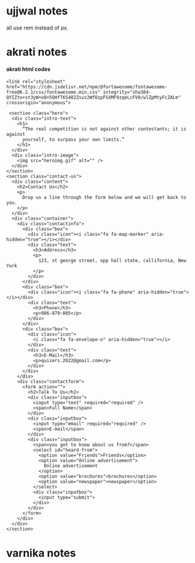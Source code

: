 # ujjwal notes

all use rem instead of px.

# akrati notes

#### akrati html codes

    <link rel="stylesheet" href="https://cdn.jsdelivr.net/npm/@fortawesome/fontawesome-free@6.2.1/css/fontawesome.min.css" integrity="sha384-QYIZto+st3yW+o8+5OHfT6S482Zsvz2WfOzpFSXMF9zqeLcFV0/wlZpMtyFcZALm" crossorigin="anonymous">

     <section class="hero">
      <div class="intro-text">
        <h1>
          “The real competition is not against other contestants; it is against
          yourself, to surpass your own limits.”
        </h1>
      </div>
      <div class="intro-image">
        <img src="heroimg.gif" alt="" />
      </div>
    </section>
    <section class="contact-us">
      <div class="content">
        <h2>Contact Us</h2>
        <p>
          Drop us a line through the form below and we will get back to you.
        </p>
      </div>
      <div class="container">
        <div class="contactinfo">
          <div class="box">
            <div class="icon"><i class="fa fa-map-marker" aria-hidden="true"></i></div>
            <div class="text">
              <h3>Address</h3>
              <p>
                123, st george street, opp hall state, callifornia, New York
              </p>
            </div>
          </div>
          <div class="box">
            <div class="icon"><i class="fa fa-phone" aria-hidden="true"></i></div>
            <div class="text">
              <h3>Phone</h3>
              <p>986-879-005</p>
            </div>
          </div>
          <div class="box">
            <div class="icon">
              <i class="fa fa-envelope-o" aria-hidden="true"></i>
            </div>
            <div class="text">
              <h3>E-Mail</h3>
              <p>quizers.2022@gmail.com</p>
            </div>
          </div>
        </div>
        <div class="contactform">
          <form action="">
            <h2>Talk To Us</h2>
            <div class="inputbox">
              <input type="text" required="required" />
              <span>Full Name</span>
            </div>
            <div class="inputbox">
              <input type="email" required="required" />
              <span>E-mail</span>
            </div>
            <div class="inputbox">
              <span>you got to know about us from?</span>
              <select id="heard-from">
                <option value="Friends">Friends</option>
                <option value="Online advertisement">
                  Online advertisement
                </option>
                <option value="brochures">brochures</option>
                <option value="newspaper">newspaper</option>
              </select>
              <div class="inputbox">
                <input type="submit">
              </div>
            </div>
          </form>
        </div>
      </div>
    </section>

<!-- <script>
      var typed = new Typed("#element", {
        strings: ["Graphic Designer", "Web Developer", "Web Designer."],
        typeSpeed: 50,
      });
    </script> -->

# varnika notes
